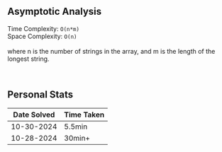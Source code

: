## Asymptotic Analysis  
Time Complexity: `O(n*m)`  
Space Complexity: `O(n)`  
&nbsp;  
where n is the number of strings in the array, and m is the length of the longest string.  


&nbsp;  


## Personal Stats
| Date Solved | Time Taken |
| ----------- | ---------- |
| 10-30-2024  | 5.5min |  
| 10-28-2024  | 30min+ |  
